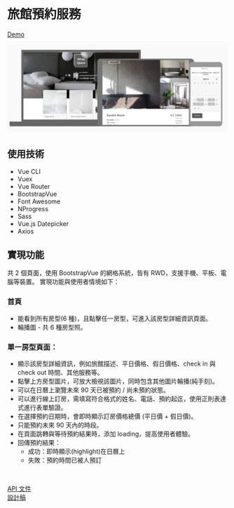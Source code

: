 # 旅館預約服務
[Demo](https://yachen168.github.io/Hotel-Reservation/)

![](./demo.png)

## 使用技術
- Vue CLI
- Vuex
- Vue Router
- BootstrapVue
- Font Awesome
- NProgress
- Sass
- Vue.js Datepicker
- Axios

## 實現功能
共 2 個頁面，使用 BootstrapVue 的網格系統，皆有 RWD，支援手機、平板、電腦等裝置。
實現功能與使用者情境如下：

### 首頁
- 能看到所有房型(6 種)，且點擊任一房型，可進入該房型詳細資訊頁面。
- 輪播圖 - 共 6 種房型照。

### 單一房型頁面：
- 顯示該房型詳細資訊，例如旅館描述、平日價格、假日價格、check in 與 check out 時間、其他服務等。
- 點擊上方房型圖片，可放大檢視該圖片，同時包含其他圖片輪播(純手刻)。
- 可以在日曆上瀏覽未來 90 天已被預約 / 尚未預約狀態。
- 可以進行線上訂房，需填寫符合格式的姓名、電話、預約起迄，使用正則表達式進行表單驗證。
- 在選擇預約日期時，會即時顯示訂房價格總價 (平日價 + 假日價)。
- 只能預約未來 90 天內的時段。
- 在頁面跳轉與等待預約結果時，添加 loading，提高使用者體驗。
- 回傳預約結果：
  - 成功：即時顯示(highlight)在日曆上
  - 失敗：預約時間已被人預訂



<br>

[API 文件](https://challenge.thef2e.com/news/17) <br>
[設計稿](https://z7x2c0v0b8.github.io/the_f2e_2nd/hotel_reservation.html#artboard0)
